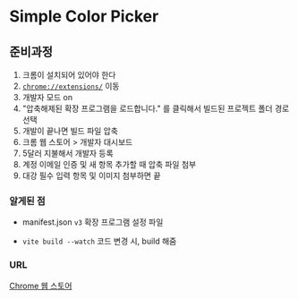 # Simple Color Picker

## 준비과정

1. 크롬이 설치되어 있어야 한다
2. [`chrome://extensions/`](chrome://extensions/) 이동
3. 개발자 모드 on
4. "압축해제된 확장 프로그램을 로드합니다." 를 클릭해서 빌드된 프로젝트 폴더 경로 선택
5. 개발이 끝나면 빌드 파일 압축
6. 크롬 웹 스토어 > 개발자 대시보드
7. 5달러 지불해서 개발자 등록
8. 계정 이메일 인증 및 새 항목 추가할 때 압축 파일 첨부
9. 대강 필수 입력 항목 및 이미지 첨부하면 끝

### 알게된 점

-   manifest.json `v3`
    확장 프로그램 설정 파일

-   `vite build --watch`
    코드 변경 시, build 해줌

### URL

[Chrome 웹 스토어](https://chromewebstore.google.com/detail/llplpnpfamfjijoipmmbopbfcpidedje?hl=ko)
